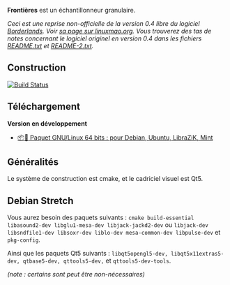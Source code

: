 **Frontières** est un échantillonneur granulaire.

*Ceci est une reprise non-officielle de la version 0.4 libre du logiciel [Borderlands](http://borderlands-granular.com/).  Voir [sa page sur linuxmao.org](http://linuxmao.org/borderlands). Vous trouverez des tas de notes concernant le logiciel originel en version 0.4 dans les fichiers [README.txt](README.txt) et [README-2.txt](README-2.txt).*


## Construction

[![Build Status](https://travis-ci.com/linuxmao-org/Frontieres.svg?branch=master)](https://travis-ci.com/linuxmao-org/Frontieres)

## Téléchargement

**Version en développement**

- [:package::penguin: Paquet GNU/Linux 64 bits : pour Debian, Ubuntu, LibraZiK, Mint](https://github.com/linuxmao-org/Frontieres/releases/download/automatic/frontieres-linux64.deb)

## Généralités

Le système de construction est cmake, et le cadriciel visuel est Qt5.


## Debian Stretch
 
Vous aurez besoin des paquets suivants : `cmake build-essential libasound2-dev libglu1-mesa-dev libjack-jackd2-dev` ou `libjack-dev libsndfile1-dev libsoxr-dev liblo-dev mesa-common-dev libpulse-dev` et `pkg-config`.

Ainsi que les paquets Qt5 suivants : `libqt5opengl5-dev, libqt5x11extras5-dev, qtbase5-dev, qttools5-dev,` et `qttools5-dev-tools`.

_(note : certains sont peut être non-nécessaires)_
